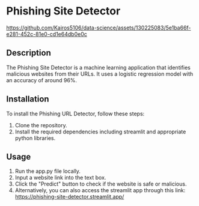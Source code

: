 # Phishing Site Detector
https://github.com/Kairos5106/data-science/assets/130225083/5e1ba66f-e281-452c-81e0-cd1e64db0e0c

## Description
The Phishing Site Detector is a machine learning application that identifies malicious websites from their URLs. It uses a logistic regression model with an accuracy of around 96%.

## Installation
To install the Phishing URL Detector, follow these steps:
1. Clone the repository.
2. Install the required dependencies including streamlit and appropriate python libraries.


## Usage
1. Run the app.py file locally. 
2. Input a website link into the text box.
3. Click the "Predict" button to check if the website is safe or malicious.
4. Alternatively, you can also access the streamlit app through this link: https://phishing-site-detector.streamlit.app/


